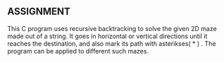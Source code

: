 ## ASSIGNMENT ##

This C program uses recursive backtracking to solve the given 2D maze made out of a string. It goes in horizontal or vertical directions until it reaches the destination, and also mark its path with asterikses( * ) .
The program can be applied to different such mazes.
